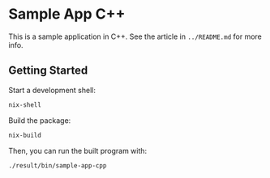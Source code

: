 # Sample App C++

This is a sample application in C++. See the article in `../README.md` for more info.

## Getting Started

Start a development shell:

```bash
nix-shell
```

Build the package:

```bash
nix-build
```

Then, you can run the built program with:

```bash
./result/bin/sample-app-cpp
```
